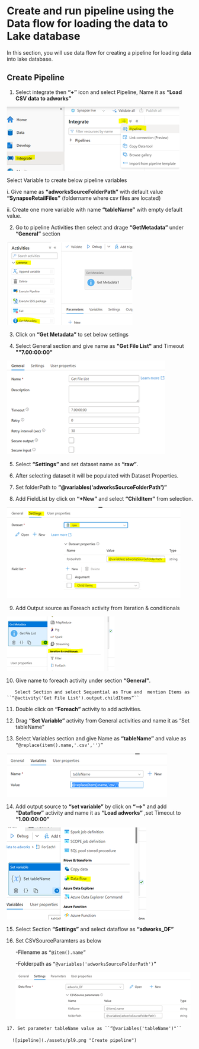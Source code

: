 # Create and run pipeline using the Data flow for loading the data to Lake database

In this section, you will use data flow for creating a pipeline for loading data into lake database.

## Create Pipeline

1.	Select integrate then  **“+”** icon and select  Pipeline, Name it as **“Load CSV data to adworks”**

 ![pipeline](./assets/pl1.png "Create pipeline")
 
Select Variable to create below pipeline variables 

  i.	Give name as **“adworksSourceFolderPath”** with default value **“SynapseRetailFiles”** (foldername where csv files are located)
  
  ii.	Create one more variable with name **“tableName”** with empty default value.
  
  
  2.	Go to pipeline Activities then select and drage **“GetMetadata”** under **“General”** section 
   
   ![pipeline](./assets/pl2.png "Create pipeline")
   
  3.	Click on **“Get Metadata”** to set below settings
  
  4.	Select General section and give name as **"Get File List"**  and Timeout **""7.00:00:00"**
  
  ![pipeline](./assets/pl3.png "Create pipeline")
  
  5.	Select **“Settings”** and set dataset name as **“raw”**. 
  
  6.	After selecting dataset it will be populated with Dataset Properties.
  
  7.	Set folderPath to **“@variables('adworksSourceFolderPath')”**
  
  8.	Add FieldList by click on **“+New”** and select **“ChildItem”** from selection.
  
  ![pipeline](./assets/pl4.png "Create pipeline")
  
  9.	Add Output source as Foreach activity from Iteration & conditionals
  
  ![pipeline](./assets/pl5.png "Create pipeline")
     
   10.	Give name to foreach activity under section **“General"**.
   
       Select Section and select Sequential as True and  mention Items as ``“@activity('Get File List').output.childItems”``
       
   11.	Double click on **“Foreach”** activity  to add activities.
   
   12.	Drag **“Set Variable”** activity from General activities and name it as “Set tableName”
   
   13.	Select Variables section and give Name as **“tableName”** and value as ``“@replace(item().name,'.csv','')”``
   
   ![pipeline](./assets/pl6.png "Create pipeline")
      
   14.	Add output source to **“set variable”** by click on **“-->”** and 
       add **“Dataflow”** activity  and name it as **“Load adworks”** ,set Timeout to **“1.00:00:00”**
   
   ![pipeline](./assets/pl7.png "Create pipeline")
       
   15.	 Select Section **“Settings”** and select dataflow as **“adworks_DF”**
   
   16.	Set CSVSourceParamters as below
        
        -Filename as ``“@item().name”``
        
        -Folderpath as ``“@variables('adworksSourceFolderPath')”``
        
        ![pipeline](./assets/pl8.png "Create pipeline")
   
    17. Set parameter tableName value as ``“@variables('tableName')"``
    
      ![pipeline](./assets/pl9.png "Create pipeline")


